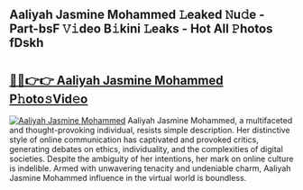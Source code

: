 ## Aaliyah Jasmine Mohammed 𝙻eaked 𝙽u𝚍e - Part-bsF 𝚅𝚒deo B𝚒kini 𝙻eaks - Hot All 𝙿hotos fDskh

# <h2><a href="http://ld3qxmz.urlbe.top/?page=Aaliyah+Jasmine+Mohammed">🔗🔗👉👉 Aaliyah Jasmine Mohammed P𝚑oto𝚜Vid𝚎o</a></h2>

[![Aaliyah Jasmine Mohammed](https://i.imgur.com/eBuTRDB.gif)](http://ld3qxmz.urlbe.top/?page=Aaliyah+Jasmine+Mohammed)
Aaliyah Jasmine Mohammed, a multifaceted and thought-provoking individual, resists simple description. Her distinctive style of online communication has captivated and provoked critics, generating debates on ethics, individuality, and the complexities of digital societies. Despite the ambiguity of her intentions, her mark on online culture is indelible. Armed with unwavering tenacity and undeniable charm, Aaliyah Jasmine Mohammed influence in the virtual world is boundless.
